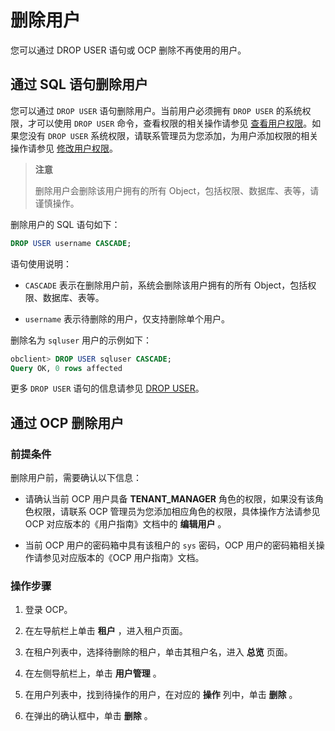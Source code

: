 # 删除用户

您可以通过 DROP USER 语句或 OCP 删除不再使用的用户。

## 通过 SQL 语句删除用户

您可以通过 `DROP USER` 语句删除用户。当前用户必须拥有 `DROP USER` 的系统权限，才可以使用 `DROP USER` 命令，查看权限的相关操作请参见 [查看用户权限](../2.oracle-3/4.view-user-permissions.md)。如果您没有 `DROP USER` 系统权限，请联系管理员为您添加，为用户添加权限的相关操作请参见 [修改用户权限](../2.oracle-3/5.modify-user-permissions-1.md)。

>**注意**
>
>删除用户会删除该用户拥有的所有 Object，包括权限、数据库、表等，请谨慎操作。

删除用户的 SQL 语句如下：

```sql
DROP USER username CASCADE;
```

语句使用说明：

* `CASCADE` 表示在删除用户前，系统会删除该用户拥有的所有 Object，包括权限、数据库、表等。

* `username` 表示待删除的用户，仅支持删除单个用户。

删除名为 `sqluser` 用户的示例如下：

```sql
obclient> DROP USER sqluser CASCADE;
Query OK, 0 rows affected
```

更多 `DROP USER` 语句的信息请参见 [DROP USER](../../../../../4.development-guide-refactoring-1/5.sql-syntax/3.common-tenant-oracle-mode/9.sql-statement-1/1.DDL-1/42.drop-user-1.md)。

## 通过 OCP 删除用户

### 前提条件

删除用户前，需要确认以下信息：

* 请确认当前 OCP 用户具备 **TENANT_MANAGER** 角色的权限，如果没有该角色权限，请联系 OCP 管理员为您添加相应角色的权限，具体操作方法请参见 OCP 对应版本的《用户指南》文档中的 **编辑用户** 。

* 当前 OCP 用户的密码箱中具有该租户的 `sys` 密码，OCP 用户的密码箱相关操作请参见对应版本的《OCP 用户指南》文档。

### 操作步骤

1. 登录 OCP。

2. 在左导航栏上单击 **租户** ，进入租户页面。

3. 在租户列表中，选择待删除的租户，单击其租户名，进入 **总览** 页面。

4. 在左侧导航栏上，单击 **用户管理** 。

5. 在用户列表中，找到待操作的用户，在对应的 **操作** 列中，单击 **删除** 。

6. 在弹出的确认框中，单击 **删除** 。
